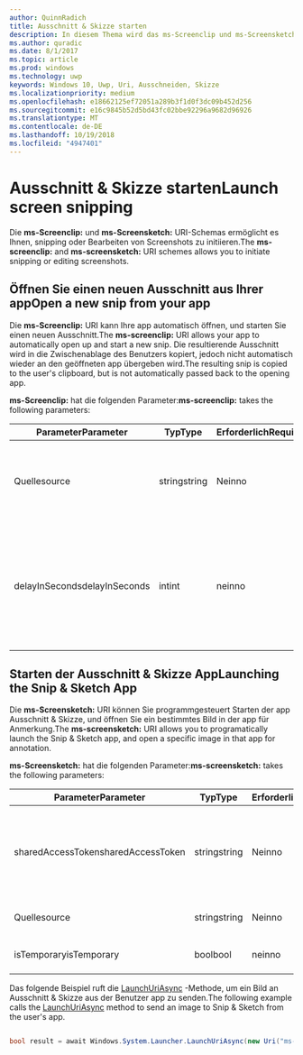 ```yaml
---
author: QuinnRadich
title: Ausschnitt & Skizze starten
description: In diesem Thema wird das ms-Screenclip und ms-Screensketch URI-Schemas. Ihre app kann diese URI-Schemas zum Starten der app Ausschnitt & Skizze oder um einen neuen Ausschnitt Öffnen verwenden.
ms.author: quradic
ms.date: 8/1/2017
ms.topic: article
ms.prod: windows
ms.technology: uwp
keywords: Windows 10, Uwp, Uri, Ausschneiden, Skizze
ms.localizationpriority: medium
ms.openlocfilehash: e18662125ef72051a289b3f1d0f3dc09b452d256
ms.sourcegitcommit: e16c9845b52d5bd43fc02bbe92296a9682d96926
ms.translationtype: MT
ms.contentlocale: de-DE
ms.lasthandoff: 10/19/2018
ms.locfileid: "4947401"
---
```

# <a name="launch-screen-snipping"></a><span data-ttu-id="c0513-105">Ausschnitt & Skizze starten</span><span class="sxs-lookup"><span data-stu-id="c0513-105">Launch screen snipping</span></span>

<span data-ttu-id="c0513-106">Die **ms-Screenclip:** und **ms-Screensketch:** URI-Schemas ermöglicht es Ihnen, snipping oder Bearbeiten von Screenshots zu initiieren.</span><span class="sxs-lookup"><span data-stu-id="c0513-106">The **ms-screenclip:** and **ms-screensketch:** URI schemes allows you to initiate snipping or editing screenshots.</span></span>

## <a name="open-a-new-snip-from-your-app"></a><span data-ttu-id="c0513-107">Öffnen Sie einen neuen Ausschnitt aus Ihrer app</span><span class="sxs-lookup"><span data-stu-id="c0513-107">Open a new snip from your app</span></span>

<span data-ttu-id="c0513-108">Die **ms-Screenclip:** URI kann Ihre app automatisch öffnen, und starten Sie einen neuen Ausschnitt.</span><span class="sxs-lookup"><span data-stu-id="c0513-108">The **ms-screenclip:** URI allows your app to automatically open up and start a new snip.</span></span> <span data-ttu-id="c0513-109">Die resultierende Ausschnitt wird in die Zwischenablage des Benutzers kopiert, jedoch nicht automatisch wieder an den geöffneten app übergeben wird.</span><span class="sxs-lookup"><span data-stu-id="c0513-109">The resulting snip is copied to the user's clipboard, but is not automatically passed back to the opening app.</span></span>

<span data-ttu-id="c0513-110">**ms-Screenclip:** hat die folgenden Parameter:</span><span class="sxs-lookup"><span data-stu-id="c0513-110">**ms-screenclip:** takes the following parameters:</span></span>

| <span data-ttu-id="c0513-111">Parameter</span><span class="sxs-lookup"><span data-stu-id="c0513-111">Parameter</span></span> | <span data-ttu-id="c0513-112">Typ</span><span class="sxs-lookup"><span data-stu-id="c0513-112">Type</span></span> | <span data-ttu-id="c0513-113">Erforderlich</span><span class="sxs-lookup"><span data-stu-id="c0513-113">Required</span></span> | <span data-ttu-id="c0513-114">Beschreibung</span><span class="sxs-lookup"><span data-stu-id="c0513-114">Description</span></span> |
| --- | --- | --- | --- |
| <span data-ttu-id="c0513-115">Quelle</span><span class="sxs-lookup"><span data-stu-id="c0513-115">source</span></span> | <span data-ttu-id="c0513-116">string</span><span class="sxs-lookup"><span data-stu-id="c0513-116">string</span></span> | <span data-ttu-id="c0513-117">Nein</span><span class="sxs-lookup"><span data-stu-id="c0513-117">no</span></span> | <span data-ttu-id="c0513-118">Eine formfreie Zeichenfolge an der Quelle, die den URI gestartet.</span><span class="sxs-lookup"><span data-stu-id="c0513-118">A freeform string to indicate the source that launched the URI.</span></span> |
| <span data-ttu-id="c0513-119">delayInSeconds</span><span class="sxs-lookup"><span data-stu-id="c0513-119">delayInSeconds</span></span> | <span data-ttu-id="c0513-120">int</span><span class="sxs-lookup"><span data-stu-id="c0513-120">int</span></span> | <span data-ttu-id="c0513-121">nein</span><span class="sxs-lookup"><span data-stu-id="c0513-121">no</span></span> | <span data-ttu-id="c0513-122">Eine ganze Zahl von 1 bis zu 30.</span><span class="sxs-lookup"><span data-stu-id="c0513-122">An integer value, from 1 to 30.</span></span> <span data-ttu-id="c0513-123">Gibt die Verzögerung in vollständige Sekunden zwischen dem URI-Aufruf und wann beginnt snipping an.</span><span class="sxs-lookup"><span data-stu-id="c0513-123">Specifies the delay, in full seconds, between the URI call and when snipping begins.</span></span> |

## <a name="launching-the-snip--sketch-app"></a><span data-ttu-id="c0513-124">Starten der Ausschnitt & Skizze App</span><span class="sxs-lookup"><span data-stu-id="c0513-124">Launching the Snip & Sketch App</span></span>

<span data-ttu-id="c0513-125">Die **ms-Screensketch:** URI können Sie programmgesteuert Starten der app Ausschnitt & Skizze, und öffnen Sie ein bestimmtes Bild in der app für Anmerkung.</span><span class="sxs-lookup"><span data-stu-id="c0513-125">The **ms-screensketch:** URI allows you to programatically launch the Snip & Sketch app, and open a specific image in that app for annotation.</span></span>

<span data-ttu-id="c0513-126">**ms-Screensketch:** hat die folgenden Parameter:</span><span class="sxs-lookup"><span data-stu-id="c0513-126">**ms-screensketch:** takes the following parameters:</span></span>

| <span data-ttu-id="c0513-127">Parameter</span><span class="sxs-lookup"><span data-stu-id="c0513-127">Parameter</span></span> | <span data-ttu-id="c0513-128">Typ</span><span class="sxs-lookup"><span data-stu-id="c0513-128">Type</span></span> | <span data-ttu-id="c0513-129">Erforderlich</span><span class="sxs-lookup"><span data-stu-id="c0513-129">Required</span></span> | <span data-ttu-id="c0513-130">Beschreibung</span><span class="sxs-lookup"><span data-stu-id="c0513-130">Description</span></span> |
| --- | --- | --- | --- |
| <span data-ttu-id="c0513-131">sharedAccessToken</span><span class="sxs-lookup"><span data-stu-id="c0513-131">sharedAccessToken</span></span> | <span data-ttu-id="c0513-132">string</span><span class="sxs-lookup"><span data-stu-id="c0513-132">string</span></span> | <span data-ttu-id="c0513-133">Nein</span><span class="sxs-lookup"><span data-stu-id="c0513-133">no</span></span> | <span data-ttu-id="c0513-134">Ein Token, identifizieren die Datei in der app Ausschnitt & Skizze geöffnet.</span><span class="sxs-lookup"><span data-stu-id="c0513-134">A token identifying the file to open in the Snip & Sketch app.</span></span> <span data-ttu-id="c0513-135">Aus [SharedStorageAccessManager.AddFile](https://docs.microsoft.com/uwp/api/windows.applicationmodel.datatransfer.sharedstorageaccessmanager.addfile)abgerufen.</span><span class="sxs-lookup"><span data-stu-id="c0513-135">Retrieved from [SharedStorageAccessManager.AddFile](https://docs.microsoft.com/uwp/api/windows.applicationmodel.datatransfer.sharedstorageaccessmanager.addfile).</span></span> <span data-ttu-id="c0513-136">Wenn dieser Parameter ausgelassen wird, wird die app ohne Öffnen der Datei gestartet werden.</span><span class="sxs-lookup"><span data-stu-id="c0513-136">If this parameter is omitted, the app will be launched without a file open.</span></span> |
| <span data-ttu-id="c0513-137">Quelle</span><span class="sxs-lookup"><span data-stu-id="c0513-137">source</span></span> | <span data-ttu-id="c0513-138">string</span><span class="sxs-lookup"><span data-stu-id="c0513-138">string</span></span> | <span data-ttu-id="c0513-139">Nein</span><span class="sxs-lookup"><span data-stu-id="c0513-139">no</span></span> | <span data-ttu-id="c0513-140">Eine formfreie Zeichenfolge an der Quelle, die den URI gestartet.</span><span class="sxs-lookup"><span data-stu-id="c0513-140">A freeform string to indicate the source that launched the URI.</span></span> |
| <span data-ttu-id="c0513-141">isTemporary</span><span class="sxs-lookup"><span data-stu-id="c0513-141">isTemporary</span></span> | <span data-ttu-id="c0513-142">bool</span><span class="sxs-lookup"><span data-stu-id="c0513-142">bool</span></span> | <span data-ttu-id="c0513-143">nein</span><span class="sxs-lookup"><span data-stu-id="c0513-143">no</span></span> | <span data-ttu-id="c0513-144">Wenn auf "true", Bildschirmskizzen festgelegt ist, versucht, löschen Sie die Datei nach dem Öffnen.</span><span class="sxs-lookup"><span data-stu-id="c0513-144">If set to True, Screen Sketch will try to delete the file after opening it.</span></span> |

<span data-ttu-id="c0513-145">Das folgende Beispiel ruft die [LaunchUriAsync](https://docs.microsoft.com/uwp/api/Windows.System.Launcher#Windows_System_Launcher_LaunchUriAsync_Windows_Foundation_Uri_) -Methode, um ein Bild an Ausschnitt & Skizze aus der Benutzer app zu senden.</span><span class="sxs-lookup"><span data-stu-id="c0513-145">The following example calls the [LaunchUriAsync](https://docs.microsoft.com/uwp/api/Windows.System.Launcher#Windows_System_Launcher_LaunchUriAsync_Windows_Foundation_Uri_) method to send an image to Snip & Sketch from the user's app.</span></span>

```csharp

bool result = await Windows.System.Launcher.LaunchUriAsync(new Uri("ms-screensketch:edit?source=MyApp&isTemporary=false&sharedAccessToken=2C37ADDA-B054-40B5-8B38-11CED1E1A2D"));

```